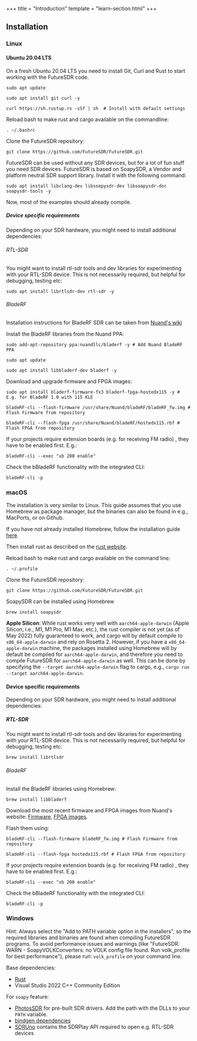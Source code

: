 +++
title = "Introduction"
template = "learn-section.html"
+++

## Installation

### Linux

#### Ubuntu 20.04 LTS
On a fresh Ubuntu 20.04 LTS you need to install Git, Curl and Rust to start working with the FutureSDR code.

`sudo apt update`

`sudo apt install git curl -y`

`curl https://sh.rustup.rs -sSf | sh  # Install with default settings`

Reload bash to make rust and cargo available on the commandline:

`. ~/.bashrc`

Clone the FutureSDR repository:

`git clone https://github.com/FutureSDR/FutureSDR.git`

FutureSDR can be used without any SDR devices, but for a lot of fun stuff you need SDR devices.
FutureSDR is based on SoapySDR, a Vendor and platform neutral SDR support library.
Install it with the following command:

`sudo apt install libclang-dev libsoapysdr-dev libsoapysdr-doc soapysdr-tools -y`

Now, most of the examples should already compile.

##### Device specific requirements
Depending on your SDR hardware, you might need to install additional dependencies:

###### RTL-SDR
You might want to install rtl-sdr  tools and dev libraries for experimenting with your RTL-SDR device.
This is not necessarily required, but helpful for debugging, testing etc:

`sudo apt install librtlsdr-dev rtl-sdr -y`

###### BladeRF
Installation instructions for BladeRF SDR can be taken from [Nuand's wiki](https://github.com/Nuand/bladeRF/wiki/Getting-started%3A-Linux#Easy_installation_for_Ubuntu_The_bladeRF_PPA)

Install the BladeRF libraries from the Nuand PPA:

`sudo add-apt-repository ppa:nuandllc/bladerf -y # Add Nuand BladeRF PPA`

`sudo apt update`

`sudo apt install libbladerf-dev bladerf -y`

Download and upgrade firmware and FPGA images:

`sudo apt install bladerf-firmware-fx3 bladerf-fpga-hostedx115 -y # E.g. for BladeRF 1.0 with 115 KLE`

`bladeRF-cli --flash-firmware /usr/share/Nuand/bladeRF/bladeRF_fw.img # Flash Firmware from repository`

`bladeRF-cli --flash-fpga /usr/share/Nuand/bladeRF/hostedx115.rbf # Flash FPGA from repository`

If your projects require extension boards (e.g. for receiving FM radio) , they have to be enabled first. E.g.:

`bladeRF-cli --exec "xb 200 enable"`

Check the bBladeRF functionality with the integrated CLI:

`bladeRF-cli -p`


### macOS
The installation is very similar to Linux. This guide assumes that you use Homebrew as package manager, but
the binaries can also be found in e.g., MacPorts, or on Github.

If you have not already installed Homebrew, follow the installation guide [here](https://brew.sh).

Then install rust as described on the [rust website](https://www.rust-lang.org/tools/install).

Reload bash to make rust and cargo available on the command line:

`. ~/.profile`

Clone the FutureSDR repository:

`git clone https://github.com/FutureSDR/FutureSDR.git`

SoapySDR can be installed using Homebrew

`brew install soapysdr`

**Apple Silicon**: While rust works very well with `aarch64-apple-darwin` (Apple Silicon, i.e., M1, M1 Pro, M1 Max, etc.),
the rust compiler is not yet (as of May 2022) fully guaranteed to work, and cargo will by default compile to
`x86_64-apple-darwin` and rely on Rosetta 2. However, if you have a `x86_64-apple-darwin` machine, the packages installed
using Homebrew will by default be compiled for `aarch64-apple-darwin`, and therefore you need to compile FutureSDR for
`aarch64-apple-darwin` as well. This can be done by specifying the `--target aarch64-apple-darwin` flag to cargo, 
e.g., `cargo run --target aarch64-apple-darwin`.

#### Device specific requirements
Depending on your SDR hardware, you might need to install additional dependencies:

##### RTL-SDR
You might want to install rtl-sdr  tools and dev libraries for experimenting with your RTL-SDR device.
This is not necessarily required, but helpful for debugging, testing etc:

`brew install librtlsdr`

###### BladeRF
Install the BladeRF libraries using Homebrew:

`brew install libbladerf`

Download the most recent firmware and FPGA images from Nuand's website: [Firmware](https://www.nuand.com/fx3_images/), [FPGA images](https://www.nuand.com/fpga_images/).

Flash them using:

`bladeRF-cli --flash-firmware bladeRF_fw.img # Flash Firmware from repository`

`bladeRF-cli --flash-fpga hostedx115.rbf # Flash FPGA from repository`

If your projects require extension boards (e.g. for receiving FM radio) , they have to be enabled first. E.g.:

`bladeRF-cli --exec "xb 200 enable"`

Check the bBladeRF functionality with the integrated CLI:

`bladeRF-cli -p`

### Windows

Hint: Always select the "Add to PATH variable option in the installers", so the required libraries and binaries are found when compiling FutureSDR programs.
To avoid performance issues and warnings (like "FutureSDR: WARN - SoapyVOLKConverters: no VOLK config file found. Run volk_profile for best performance"), please run: `volk_profile` on your command line.

Base dependencies:
- [Rust](https://www.rust-lang.org/tools/install)
- Visual Studio 2022 C++ Community Edition

For `soapy` feature:
- [PhotosSDR](https://downloads.myriadrf.org/builds/PothosSDR/) for pre-built SDR drivers. Add the path with the DLLs to your `PATH` variable.
- [bindgen dependencies](https://rust-lang.github.io/rust-bindgen/requirements.html#windows)
- [SDRUno](https://www.sdrplay.com/sdruno/) contains the SDRPlay API required to open e.g. RTL-SDR devices
<!-- - [package config lite](https://sourceforge.net/projects/pkgconfiglite/) -->
